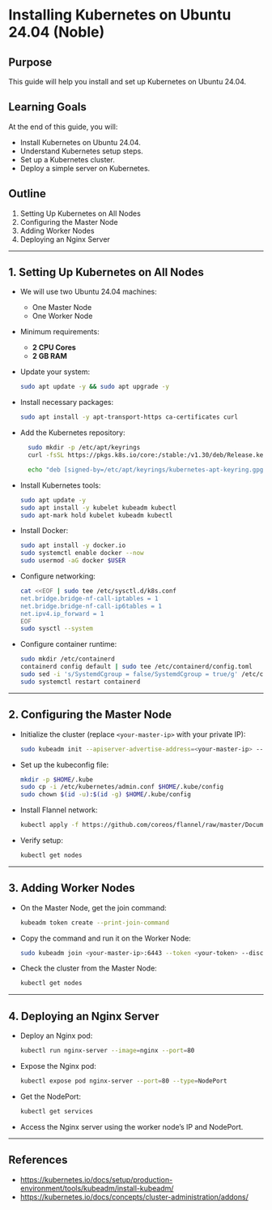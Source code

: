 # Installing Kubernetes on Ubuntu 24.04 (Noble)

## Purpose

This guide will help you install and set up Kubernetes on Ubuntu 24.04.

## Learning Goals

At the end of this guide, you will:

- Install Kubernetes on Ubuntu 24.04.
- Understand Kubernetes setup steps.
- Set up a Kubernetes cluster.
- Deploy a simple server on Kubernetes.

## Outline

1. Setting Up Kubernetes on All Nodes
2. Configuring the Master Node
3. Adding Worker Nodes
4. Deploying an Nginx Server

---

## 1. Setting Up Kubernetes on All Nodes

- We will use two Ubuntu 24.04 machines:
  - One Master Node
  - One Worker Node

- Minimum requirements:
  - **2 CPU Cores**
  - **2 GB RAM**

- Update your system:
  
  ```bash
  sudo apt update -y && sudo apt upgrade -y
  ```

- Install necessary packages:

  ```bash
  sudo apt install -y apt-transport-https ca-certificates curl
  ```

- Add the Kubernetes repository:
  
  ```bash
    sudo mkdir -p /etc/apt/keyrings
    curl -fsSL https://pkgs.k8s.io/core:/stable:/v1.30/deb/Release.key | sudo gpg --dearmor -o /etc/apt/keyrings/kubernetes-apt-keyring.gpg

    echo "deb [signed-by=/etc/apt/keyrings/kubernetes-apt-keyring.gpg] https://pkgs.k8s.io/core:/stable:/v1.30/deb/ /" | sudo tee /etc/apt/sources.list.d/kubernetes.list

  ```

- Install Kubernetes tools:
  
  ```bash
  sudo apt update -y
  sudo apt install -y kubelet kubeadm kubectl
  sudo apt-mark hold kubelet kubeadm kubectl
  ```

- Install Docker:
  
  ```bash
  sudo apt install -y docker.io
  sudo systemctl enable docker --now
  sudo usermod -aG docker $USER
  ```

- Configure networking:
  
  ```bash
  cat <<EOF | sudo tee /etc/sysctl.d/k8s.conf
  net.bridge.bridge-nf-call-iptables = 1
  net.bridge.bridge-nf-call-ip6tables = 1
  net.ipv4.ip_forward = 1
  EOF
  sudo sysctl --system
  ```

- Configure container runtime:
  
  ```bash
  sudo mkdir /etc/containerd
  containerd config default | sudo tee /etc/containerd/config.toml
  sudo sed -i 's/SystemdCgroup = false/SystemdCgroup = true/g' /etc/containerd/config.toml
  sudo systemctl restart containerd
  ```

---

## 2. Configuring the Master Node

- Initialize the cluster (replace `<your-master-ip>` with your private IP):
  
  ```bash
  sudo kubeadm init --apiserver-advertise-address=<your-master-ip> --pod-network-cidr=10.244.0.0/16
  ```

- Set up the kubeconfig file:
  
  ```bash
  mkdir -p $HOME/.kube
  sudo cp -i /etc/kubernetes/admin.conf $HOME/.kube/config
  sudo chown $(id -u):$(id -g) $HOME/.kube/config
  ```

- Install Flannel network:
  
  ```bash
  kubectl apply -f https://github.com/coreos/flannel/raw/master/Documentation/kube-flannel.yml
  ```

- Verify setup:
  
  ```bash
  kubectl get nodes
  ```

---

## 3. Adding Worker Nodes

- On the Master Node, get the join command:
  
  ```bash
  kubeadm token create --print-join-command
  ```

- Copy the command and run it on the Worker Node:
  
  ```bash
  sudo kubeadm join <your-master-ip>:6443 --token <your-token> --discovery-token-ca-cert-hash sha256:<your-hash>
  ```

- Check the cluster from the Master Node:
  
  ```bash
  kubectl get nodes
  ```

---

## 4. Deploying an Nginx Server

- Deploy an Nginx pod:
  
  ```bash
  kubectl run nginx-server --image=nginx --port=80
  ```

- Expose the Nginx pod:
  
  ```bash
  kubectl expose pod nginx-server --port=80 --type=NodePort
  ```

- Get the NodePort:
  
  ```bash
  kubectl get services
  ```

- Access the Nginx server using the worker node’s IP and NodePort.

---

## References

- https://kubernetes.io/docs/setup/production-environment/tools/kubeadm/install-kubeadm/
- https://kubernetes.io/docs/concepts/cluster-administration/addons/

